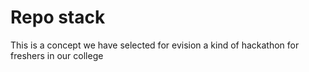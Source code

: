 # Repo stack
This is a concept we have selected for evision a kind of hackathon for freshers in our college
